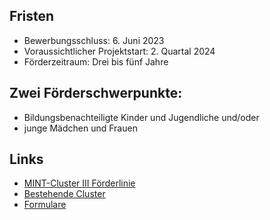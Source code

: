 ## Fristen

- Bewerbungsschluss: 6. Juni 2023
- Voraussichtlicher Projektstart: 2. Quartal 2024
- Förderzeitraum: Drei bis fünf Jahre

## Zwei Förderschwerpunkte:

- Bildungsbenachteiligte Kinder und Jugendliche und/oder
- junge Mädchen und Frauen

## Links

- [MINT-Cluster III Förderlinie](https://www.bildung-forschung.digital/digitalezukunft/de/bildung/mint-cluster/mint-cluster-iii/mint-cluster-iii_node.html)
- [Bestehende Cluster](https://www.bildung-forschung.digital/digitalezukunft/de/bildung/mint-cluster/mint-cluster_node.html)
- [Formulare](https://vdivde-it.de/de/formulare-mint-cluster)
